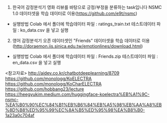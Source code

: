1. 한국어 감정분석기
영화 리뷰를 바탕으로 긍정/부정을 분류하는 task입니다
NSMC 1.0 데이터셋을 학습 데이터로 이용(https://github.com/e9t/nsmc)
- 실행방법 
Colab 에서 폴더에 
학습데이터 파일 : ratings_train.txt
테스트데이터 파일 : ko_data.csv
을 넣고 실행

2. 영어 감정분석기 
오픈 데이터셋인 "Friends" 데이터셋을 학습 데이터로 이용 (http://doraemon.iis.sinica.edu.tw/emotionlines/download.html)
- 실행방법 
Colab 에서 폴더에 
학습데이터 파일 : Friends.zip
테스트데이터 파일 : en_data.csv
을 넣고 실행

<참고자료>
http://aidev.co.kr/chatbotdeeplearning/8709
https://github.com/monologg/KoELECTRA
https://github.com/monologg/KoCharELECTRA
https://github.com/hobbang23/lecture
https://heegyukim.medium.com/huggingface-koelectra%EB%A1%9C-nsmc-%EA%B0%90%EC%84%B1%EB%B6%84%EB%A5%98%EB%AA%A8%EB%8D%B8%ED%95%99%EC%8A%B5%ED%95%98%EA%B8%B0-1a23a0c704af
